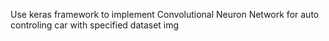 Use keras framework to implement Convolutional Neuron Network for auto controling car with specified dataset img
